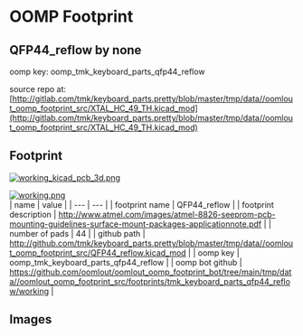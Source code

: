 # OOMP Footprint  
## QFP44_reflow  by none  
  
oomp key: oomp_tmk_keyboard_parts_qfp44_reflow  
  
source repo at: [http://gitlab.com/tmk/keyboard_parts.pretty/blob/master/tmp/data//oomlout_oomp_footprint_src/XTAL_HC_49_TH.kicad_mod](http://gitlab.com/tmk/keyboard_parts.pretty/blob/master/tmp/data//oomlout_oomp_footprint_src/XTAL_HC_49_TH.kicad_mod)  
## Footprint  
  
[![working_kicad_pcb_3d.png](working_kicad_pcb_3d_600.png)](working_kicad_pcb_3d.png)  
  
[![working.png](working_600.png)](working.png)  
| name | value | 
| --- | --- | 
| footprint name | QFP44_reflow | 
| footprint description | http://www.atmel.com/images/atmel-8826-seeprom-pcb-mounting-guidelines-surface-mount-packages-applicationnote.pdf | 
| number of pads | 44 | 
| github path | http://github.com/tmk/keyboard_parts.pretty/blob/master/tmp/data//oomlout_oomp_footprint_src/QFP44_reflow.kicad_mod | 
| oomp key | oomp_tmk_keyboard_parts_qfp44_reflow | 
| oomp bot github | https://github.com/oomlout/oomlout_oomp_footprint_bot/tree/main/tmp/data//oomlout_oomp_footprint_src/footprints/tmk_keyboard_parts_qfp44_reflow/working | 
## Images  
